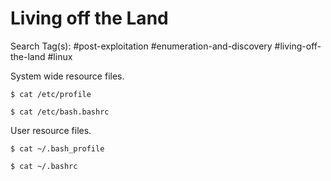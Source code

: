 # Living off the Land

Search Tag(s): #post-exploitation #enumeration-and-discovery #living-off-the-land #linux

System wide resource files.

```
$ cat /etc/profile

$ cat /etc/bash.bashrc
```

User resource files.

```
$ cat ~/.bash_profile

$ cat ~/.bashrc
```